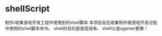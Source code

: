 shellScript
===========

制作/收集游戏开发工程中使用到的shell脚本
本项目旨在收集制作做游戏开发过程中使用的shell脚本命令。
shell的目的是提高效率。
shell让是sgamer更懒！
